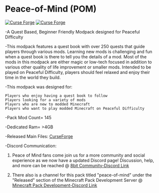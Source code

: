 # Peace-of-Mind (POM)
[![Curse Forge](http://cf.way2muchnoise.eu/full_peace-of-mind_downloads.svg)](https://www.curseforge.com/minecraft/modpacks/peace-of-mind)  [![Curse Forge](http://cf.way2muchnoise.eu/versions/peace-of-mind.svg)](https://www.curseforge.com/minecraft/modpacks/peace-of-mind)

-A Quest Based, Beginner Friendly Modpack designed for Peaceful Difficulty

-This modpack features a quest book with over 250 quests that guide players through various mods. Learning new mods is challenging and fun when a quest book is there to tell you the details of a mod. Most of the mods in this modpack are either magic or low-tech focused in addition to various other quality of life improvement or smaller mods. Intended to be played on Peaceful Difficulty, players should feel relaxed and enjoy their time in the world they build. 

-This modpack was designed for:

    Players who enjoy having a quest book to follow
    Players looking for a variety of mods
    Players who are new to modded Minecraft
    Players who want to play modded Minecraft on Peaceful Difficulty

-Pack Mod Count= 145

-Dedicated Ram= >4GB

-Released Main Files:
<a href="https://www.curseforge.com/minecraft/modpacks/peace-of-mind/files">CurseForge</a>

-Discord Communication:
1. Peace of Mind fans come join us for a more community and social experience as we now have a updated Discord page! Discussion, help, and more can be reached @ <a href="https://discord.gg/Q4Y6dNV">8bit Community-Discord Link</a>

2. There also is a channel for this pack titled "peace-of-mind" under the "Released" section of the Minecraft Pack Development Server @ <a href="http://discord.gg/Y2XwGKE">Minecraft Pack Development-Discord Link</a>





